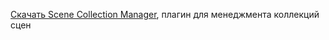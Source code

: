 [Скачать Scene Collection Manager](https://obsproject.com/forum/resources/scene-collection-manager.1434/), плагин для менеджмента коллекций сцен